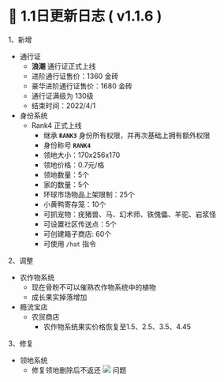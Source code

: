 # 🧾 1.1日更新日志 ( v1.1.6 )

1、新增

* 通行证
  * **浪潮** 通行证正式上线
  * 进阶通行证售价：1360 金砖
  * 豪华进阶通行证售价：1680 金砖
  * 通行证满级为 130级
  * 结束时间：2022/4/1
* 身份系统
  * Rank4 正式上线
    * 继承 **`RANK3`** 身份所有权限，并再次基础上拥有额外权限
    * 身份称号 **`RANK4`**
    * 领地大小：170x256x170
    * 领地价格：0.7元/格
    * 领地数量：5个
    * 家的数量：5个
    * 环球市场物品上架限制：25个
    * 小黄鸭寄存笼：10个
    * 可抓宠物：疣猪兽、马、幻术师、铁傀儡、羊驼、岩浆怪
    * 可设置社区传送点：5个
    * 可创建箱子商店: 60个
    * 可使用 `/hat` 指令

2、调整

* 农作物系统
  * 现在骨粉不可以催熟农作物系统中的植物
  * 成长果实掉落增加
* 瘾流宝店
  * 农贸商店
    * 农作物系统果实价格恢复至1.5、2.5、3.5、4.45

3、修复

* 领地系统
  * 修复领地删除后不返还 ![](https://sjwx.easydoc.xyz/95040344/files/lc1mozac.png) 问题
